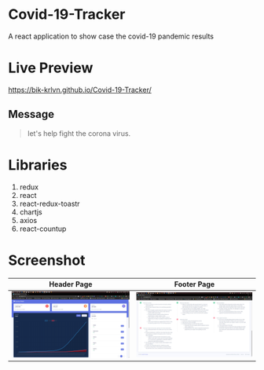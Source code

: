 # Covid-19-Tracker

A react application to show case the covid-19 pandemic results

# Live Preview
https://bik-krlvn.github.io/Covid-19-Tracker/

## Message
> let's help fight the corona virus.

# Libraries

1. redux
1. react
1. react-redux-toastr
1. chartjs
1. axios
1. react-countup

# Screenshot

|           Header Page           |           Footer Page           |
| :-----------------------------: | :-----------------------------: |
| ![screenshot](./img/header.png) | ![screenshot](./img/footer.png) |
